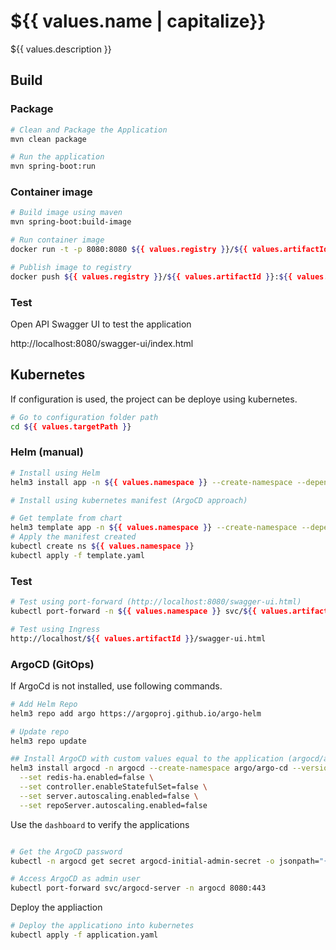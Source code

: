 # ${{ values.name | capitalize}}

${{ values.description }}

## Build

### Package

```bash
# Clean and Package the Application
mvn clean package 

# Run the application
mvn spring-boot:run
```

### Container image

```bash
# Build image using maven
mvn spring-boot:build-image

# Run container image
docker run -t -p 8080:8080 ${{ values.registry }}/${{ values.artifactId }}:${{ values.version }}

# Publish image to registry
docker push ${{ values.registry }}/${{ values.artifactId }}:${{ values.version }}
```

### Test

Open API Swagger UI to test the application

http://localhost:8080/swagger-ui/index.html

## Kubernetes

If configuration is used, the project can be deploye using kubernetes.

```bash
# Go to configuration folder path
cd ${{ values.targetPath }} 
```

### Helm (manual)

```bash
# Install using Helm
helm3 install app -n ${{ values.namespace }} --create-namespace --dependency-update .

# Install using kubernetes manifest (ArgoCD approach)

# Get template from chart
helm3 template app -n ${{ values.namespace }} --create-namespace --dependency-update . > template.yaml
# Apply the manifest created
kubectl create ns ${{ values.namespace }} 
kubectl apply -f template.yaml
```

### Test

```bash
# Test using port-forward (http://localhost:8080/swagger-ui.html)
kubectl port-forward -n ${{ values.namespace }} svc/${{ values.artifactId }} 8080:80

# Test using Ingress
http://localhost/${{ values.artifactId }}/swagger-ui.html
```

### ArgoCD (GitOps)

If ArgoCd is not installed, use following commands.

```bash
# Add Helm Repo
helm3 repo add argo https://argoproj.github.io/argo-helm

# Update repo
helm3 repo update

## Install ArgoCD with custom values equal to the application (argocd/argocd.yaml)
helm3 install argocd -n argocd --create-namespace argo/argo-cd --version 4.2.1 \
  --set redis-ha.enabled=false \
  --set controller.enableStatefulSet=false \
  --set server.autoscaling.enabled=false \
  --set repoServer.autoscaling.enabled=false
```

Use the `dashboard` to verify the applications

```bash

# Get the ArgoCD password
kubectl -n argocd get secret argocd-initial-admin-secret -o jsonpath="{.data.password}" | base64 -d; echo

# Access ArgoCD as admin user
kubectl port-forward svc/argocd-server -n argocd 8080:443
```

Deploy the appliaction

```bash
# Deploy the applicationo into kubernetes
kubectl apply -f application.yaml  
```